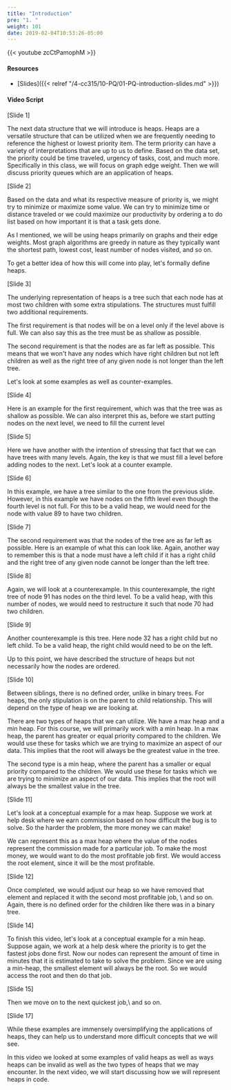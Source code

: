 ```yaml
---
title: "Introduction"
pre: "1. "
weight: 101
date: 2019-02-04T10:53:26-05:00
---
```


{{< youtube zcCtPamophM >}}

#### Resources
* [Slides]({{< relref "/4-cc315/10-PQ/01-PQ-introduction-slides.md" >}})

#### Video Script

[Slide 1]

The next data structure that we will introduce is heaps. Heaps are a versatile structure that can be utilized when we are frequently needing to reference the highest or lowest priority item. The term priority can have a variety of interpretations that are up to us to define. Based on the data set, the priority could be time traveled, urgency of tasks, cost, and much more. Specifically in this class, we will focus on graph edge weight. Then we will discuss priority queues which are an application of heaps. 

[Slide 2]

Based on the data and what its respective measure of priority is, we might try to minimize or maximize some value. We can try to minimize time or distance traveled or we could maximize our productivity by ordering a to do list based on how important it is that a task gets done. 

As I mentioned, we will be using heaps primarily on graphs and their edge weights. Most graph algorithms are greedy in nature as they typically want the shortest path, lowest cost, least number of nodes visited, and so on. 

To get a better idea of how this will come into play, let's formally define heaps. 

[Slide 3]

The underlying representation of heaps is a tree such that each node has at most two children with some extra stipulations. The structures must fulfill two additional requirements. 

The first requirement is that nodes will be on a level only if the level above is full. We can also say this as the tree must be as shallow as possible. 

The second requirement is that the nodes are as far left as possible. This means that we won't have any nodes which have right children but not left children as well as the right tree of any given node is not longer than the left tree. 

Let's look at some examples as well as counter-examples. 

[Slide 4]

Here is an example for the first requirement, which was that the tree was as shallow as possible. We can also interpret this as, before we start putting nodes on the next level, we need to fill the current level

[Slide 5]

Here we have another with the intention of stressing that fact that we can have trees with many levels. Again, the key is that we must fill a level before adding nodes to the next. Let's look at a counter example.

[Slide 6]

In this example, we have a tree similar to the one from the previous slide. However, in this example we have nodes on the fifth level even though the fourth level is not full. For this to be a valid heap, we would need for the node with value 89 to have two children. 

[Slide 7]

The second requirement was that the nodes of the tree are as far left as possible. Here is an example of what this can look like. Again, another way to remember this is that a node must have a left child if it has a right child and the right tree of any given node cannot be longer than the left tree. 

[Slide 8]

Again, we will look at a counterexample. In this counterexample, the right tree of node 91 has nodes on the third level. To be a valid heap, with this number of nodes, we would need to restructure it such that node 70 had two children. 

[Slide 9]

Another counterexample is this tree. Here node 32 has a right child but no left child. To be a valid heap, the right child would need to be on the left. 

Up to this point, we have described the structure of heaps but not necessarily how the nodes are ordered. 

[Slide 10]

Between siblings, there is no defined order, unlike in binary trees. For heaps, the only stipulation is on the parent to child relationship. This will depend on the type of heap we are looking at. 

There are two types of heaps that we can utilize. We have a max heap and a min heap. For this course, we will primarily work with a min heap. In a max heap, the parent has greater or equal priority compared to the children. We would use these for tasks which we are trying to maximize an aspect of our data. This implies that the root will always be the greatest value in the tree.

The second type is a min heap, where the parent has a smaller or equal priority compared to the children. We would use these for tasks which we are trying to minimize an aspect of our data. This implies that the root will always be the smallest value in the tree.

[Slide 11]

Let's look at a conceptual example for a max heap. Suppose we work at help desk where we earn commission based on how difficult the bug is to solve. So the harder the problem, the more money we can make! 

We can represent this as a max heap where the value of the nodes represent the commission made for a particular job. To make the most money, we would want to do the most profitable job first. We would access the root element, since it will be the most profitable. 

[Slide 12]

Once completed, we would adjust our heap so we have removed that element and replaced it with the second most profitable job, \\
and so on. Again, there is no defined order for the children like there was in a binary tree. 

[Slide 14]

To finish this video, let's look at a conceptual example for a min heap. Suppose again, we work at a help desk where the priority is to get the fastest jobs done first. Now our nodes can represent the amount of time in minutes that it is estimated to take to solve the problem. Since we are using a min-heap, the smallest element will always be the root. So we would access the root and then do that job. 

[Slide 15]

Then we move on to the next quickest job,\\
and so on. 

[Slide 17]

While these examples are immensely oversimplifying the applications of heaps, they can help us to understand more difficult concepts that we will see. 

In this video we looked at some examples of valid heaps as well as ways heaps can be invalid as well as the two types of heaps that we may encounter. In the next video, we will start discussing how we will represent heaps in code. 


